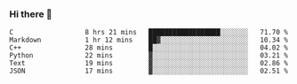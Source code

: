 ### Hi there 👋

<!--
**WShiBin/WShiBin** is a ✨ _special_ ✨ repository because its `README.md` (this file) appears on your GitHub profile.

Here are some ideas to get you started:

- 🔭 I’m currently working on ...
- 🌱 I’m currently learning ...
- 👯 I’m looking to collaborate on ...
- 🤔 I’m looking for help with ...
- 💬 Ask me about ...
- 📫 How to reach me: ...
- 😄 Pronouns: ...
- ⚡ Fun fact: ...
-->

<!--START_SECTION:waka-->

```text
C                  8 hrs 21 mins   ██████████████████░░░░░░░   71.70 %
Markdown           1 hr 12 mins    ██▓░░░░░░░░░░░░░░░░░░░░░░   10.34 %
C++                28 mins         █░░░░░░░░░░░░░░░░░░░░░░░░   04.02 %
Python             22 mins         ▓░░░░░░░░░░░░░░░░░░░░░░░░   03.21 %
Text               19 mins         ▓░░░░░░░░░░░░░░░░░░░░░░░░   02.86 %
JSON               17 mins         ▓░░░░░░░░░░░░░░░░░░░░░░░░   02.51 %
```

<!--END_SECTION:waka-->
